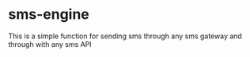 # sms-engine
This is a simple function for sending sms through any sms gateway and through with any sms API
